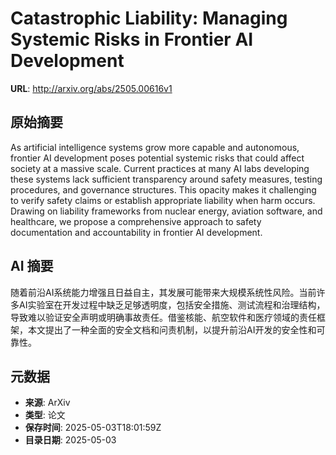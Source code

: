 # Catastrophic Liability: Managing Systemic Risks in Frontier AI Development

**URL**: http://arxiv.org/abs/2505.00616v1

## 原始摘要

As artificial intelligence systems grow more capable and autonomous, frontier
AI development poses potential systemic risks that could affect society at a
massive scale. Current practices at many AI labs developing these systems lack
sufficient transparency around safety measures, testing procedures, and
governance structures. This opacity makes it challenging to verify safety
claims or establish appropriate liability when harm occurs. Drawing on
liability frameworks from nuclear energy, aviation software, and healthcare, we
propose a comprehensive approach to safety documentation and accountability in
frontier AI development.


## AI 摘要

随着前沿AI系统能力增强且日益自主，其发展可能带来大规模系统性风险。当前许多AI实验室在开发过程中缺乏足够透明度，包括安全措施、测试流程和治理结构，导致难以验证安全声明或明确事故责任。借鉴核能、航空软件和医疗领域的责任框架，本文提出了一种全面的安全文档和问责机制，以提升前沿AI开发的安全性和可靠性。

## 元数据

- **来源**: ArXiv
- **类型**: 论文
- **保存时间**: 2025-05-03T18:01:59Z
- **目录日期**: 2025-05-03
